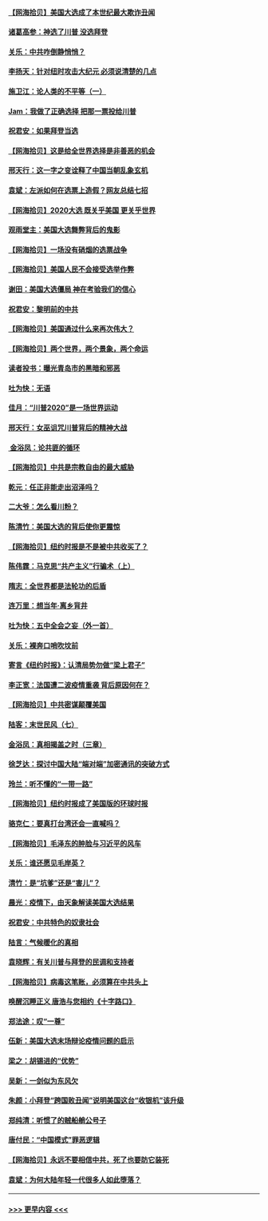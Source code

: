 #### [【网海拾贝】美国大选成了本世纪最大欺诈丑闻](../pages/nsc993/n12538029.md?t=11110851) 
#### [诸葛高参：神选了川普 没选拜登](../pages/nsc993/n12537664.md?t=11110851) 
#### [关乐：中共咋倒静悄悄？](../pages/nsc993/n12537615.md?t=11110851) 
#### [李扬天：针对纽时攻击大纪元 必须说清楚的几点](../pages/nsc993/n12536001.md?t=11110851) 
#### [施卫江：论人类的不平等（一）](../pages/nsc993/n12535700.md?t=11110851) 
#### [Jam：我做了正确选择 把那一票投给川普](../pages/nsc993/n12535743.md?t=11110851) 
#### [祝君安：如果拜登当选](../pages/nsc993/n12535726.md?t=11110851) 
#### [【网海拾贝】这是给全世界选择是非善恶的机会](../pages/nsc993/n12535061.md?t=11110851) 
#### [邢天行：这一字之变诠释了中国当朝乱象玄机](../pages/nsc993/n12533446.md?t=11110851) 
#### [袁斌：左派如何在选票上造假？网友总结七招](../pages/nsc993/n12533180.md?t=11110851) 
#### [【网海拾贝】2020大选 既关乎美国 更关乎世界](../pages/nsc993/n12533161.md?t=11110851) 
#### [观雨堂主：美国大选舞弊背后的鬼影](../pages/nsc993/n12533153.md?t=11110851) 
#### [【网海拾贝】一场没有硝烟的选票战争](../pages/nsc993/n12531883.md?t=11110851) 
#### [【网海拾贝】美国人民不会接受选举作弊](../pages/nsc993/n12528850.md?t=11110851) 
#### [谢田：美国大选僵局 神在考验我们的信心](../pages/nsc993/n12527932.md?t=11110851) 
#### [祝君安：黎明前的中共](../pages/nsc993/n12524071.md?t=11110851) 
#### [【网海拾贝】美国通过什么来再次伟大？](../pages/nsc993/n12523844.md?t=11110851) 
#### [【网海拾贝】两个世界，两个景象，两个命运](../pages/nsc993/n12521419.md?t=11110851) 
#### [读者投书：曝光青岛市的黑暗和邪恶](../pages/nsc993/n12520988.md?t=11110851) 
#### [吐为快：无语](../pages/nsc993/n12518588.md?t=11110851) 
#### [佳月：“川普2020”是一场世界运动](../pages/nsc993/n12518581.md?t=11110851) 
#### [邢天行：女巫诅咒川普背后的精神大战](../pages/nsc993/n12517257.md?t=11110851) 
#### [ 金浴凤：论共匪的循环](../pages/nsc993/n12517133.md?t=11110851) 
#### [【网海拾贝】中共是宗教自由的最大威胁](../pages/nsc993/n12516879.md?t=11110851) 
#### [乾元：任正非能走出沼泽吗？](../pages/nsc993/n12515831.md?t=11110851) 
#### [二大爷：怎么看川粉？](../pages/nsc993/n12515820.md?t=11110851) 
#### [陈清竹：美国大选的背后使你更震惊](../pages/nsc993/n12515589.md?t=11110851) 
#### [【网海拾贝】纽约时报是不是被中共收买了？](../pages/nsc993/n12515122.md?t=11110851) 
#### [陈伟霆：马克思“共产主义”行骗术（上）](../pages/nsc993/n12510217.md?t=11110851) 
#### [隋志：全世界都是法轮功的后盾](../pages/nsc993/n12510636.md?t=11110851) 
#### [连万里：想当年‧离乡背井](../pages/nsc993/n12510623.md?t=11110851) 
#### [吐为快：五中全会之妄（外一首）](../pages/nsc993/n12510470.md?t=11110851) 
#### [关乐：裸奔口哨吹坟前](../pages/nsc993/n12510403.md?t=11110851) 
#### [寄言《纽约时报》：认清局势勿做“梁上君子”](../pages/nsc993/n12510042.md?t=11110851) 
#### [李正宽：法国遭二波疫情重袭 背后原因何在？](../pages/nsc993/n12509971.md?t=11110851) 
#### [【网海拾贝】中共密谋颠覆美国](../pages/nsc993/n12509816.md?t=11110851) 
#### [陆客：末世民风（七）](../pages/nsc993/n12507822.md?t=11110851) 
#### [金浴凤：真相揭盖之时（三章）](../pages/nsc993/n12507804.md?t=11110851) 
#### [徐芝达：探讨中国大陆“端对端”加密通讯的突破方式](../pages/nsc993/n12507682.md?t=11110851) 
#### [玲兰：听不懂的“一带一路”](../pages/nsc993/n12507669.md?t=11110851) 
#### [【网海拾贝】纽约时报成了美国版的环球时报](../pages/nsc993/n12507053.md?t=11110851) 
#### [骆克仁：要真打台湾还会一直喊吗？](../pages/nsc993/n12506843.md?t=11110851) 
#### [【网海拾贝】毛泽东的肿脸与习近平的风车](../pages/nsc993/n12504537.md?t=11110851) 
#### [关乐：谁还愿见毛岸英？](../pages/nsc993/n12503866.md?t=11110851) 
#### [清竹：是“坑爹”还是“害儿”？](../pages/nsc993/n12503034.md?t=11110851) 
#### [晨光：疫情下，由天象解读美国大选结果](../pages/nsc993/n12502536.md?t=11110851) 
#### [祝君安：中共特色的奴隶社会](../pages/nsc993/n12501529.md?t=11110851) 
#### [陆言：气候暖化的真相](../pages/nsc993/n12501183.md?t=11110851) 
#### [袁晓辉：有关川普与拜登的民调和支持者](../pages/nsc993/n12500433.md?t=11110851) 
#### [【网海拾贝】病毒这笔账，必须算在中共头上](../pages/nsc993/n12500320.md?t=11110851) 
#### [唤醒沉睡正义 唐浩与您相约《十字路口》](../pages/nsc993/n12497980.md?t=11110851) 
#### [郑法途：叹“一尊”](../pages/nsc993/n12498837.md?t=11110851) 
#### [伍新：美国大选末场辩论疫情问题的启示](../pages/nsc993/n12498829.md?t=11110851) 
#### [梁之：胡锡进的“优势”](../pages/nsc993/n12498780.md?t=11110851) 
#### [吴新：一剑似为东风欠](../pages/nsc993/n12498772.md?t=11110851) 
#### [朱颜：小拜登“跨国败丑闻”说明美国这台“收银机”该升级](../pages/nsc993/n12498731.md?t=11110851) 
#### [郑纯清：听惯了的贼船艄公号子](../pages/nsc993/n12498721.md?t=11110851) 
#### [唐付民：“中国模式”罪恶逻辑](../pages/nsc993/n12498310.md?t=11110851) 
#### [【网海拾贝】永远不要相信中共，死了也要防它装死](../pages/nsc993/n12498162.md?t=11110851) 
#### [袁斌：为何大陆年轻一代很多人如此堕落？](../pages/nsc993/n12495696.md?t=11110851) 

----
#### [ >>> 更早内容 <<< ](../indexes/nsc993-earlier.md)
